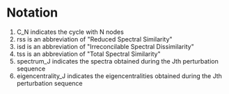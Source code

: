 # Notation
1. C_N indicates the cycle with N nodes
2. rss is an abbreviation of "Reduced Spectral Similarity"
3. isd is an abbreviation of "Irreconcilable Spectral Dissimilarity"
4. tss is an abbreviation of "Total Spectral Similarity"
5. spectrum_J indicates the spectra obtained during the Jth perturbation sequence
6. eigencentrality_J indicates the eigencentralities obtained during the Jth perturbation sequence